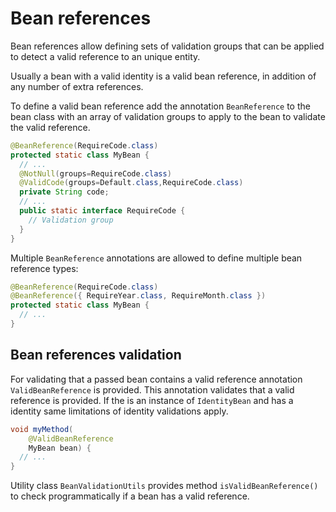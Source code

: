 # Bean references

Bean references allow defining sets of validation groups that can be applied
to detect a valid reference to an unique entity.

Usually a bean with a valid identity is a valid bean reference, in addition of
any number of extra references.

To define a valid bean reference add the annotation `BeanReference` to the
bean class with an array of validation groups to apply to the bean to validate
the valid reference.

```java
@BeanReference(RequireCode.class)
protected static class MyBean {
  // ...
  @NotNull(groups=RequireCode.class)
  @ValidCode(groups=Default.class,RequireCode.class)
  private String code;
  // ...
  public static interface RequireCode {
    // Validation group
  }
}
```

Multiple `BeanReference` annotations are allowed to define multiple bean
reference types:

```java
@BeanReference(RequireCode.class)
@BeanReference({ RequireYear.class, RequireMonth.class })
protected static class MyBean {
  // ...
}
```

## Bean references validation

For validating that a passed bean contains a valid reference annotation
`ValidBeanReference` is provided. This annotation validates that a valid
reference is provided. If the is an instance of `IdentityBean` and has a
identity same limitations of identity validations apply.

```java
void myMethod(
    @ValidBeanReference
    MyBean bean) {
  // ...
}
```

Utility class `BeanValidationUtils` provides method `isValidBeanReference()`
to check programmatically if a bean has a valid reference.

